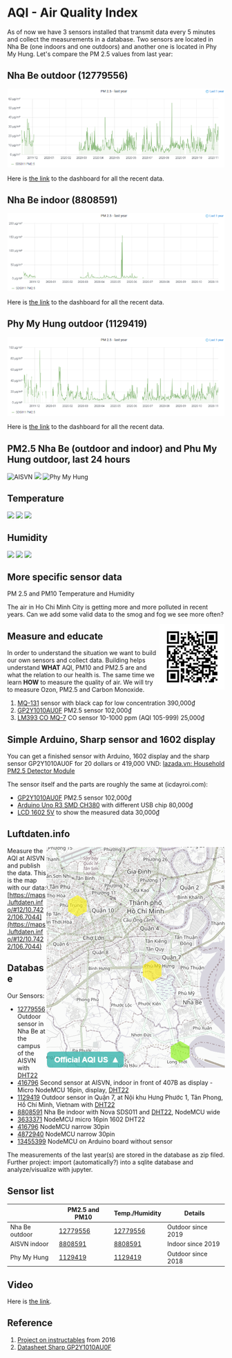 # AQI - Air Quality Index

As of now we have 3 sensors installed that transmit data every 5 minutes and collect the measurements in a database. Two sensors are located in Nha Be (one indoors and one outdoors) and another one is located in Phy My Hung. Let's compare the PM 2.5 values from last year:

## Nha Be outdoor (12779556)

![Nha Be 2020](nhabe2020.png)

Here is [the link](https://api-rrd.madavi.de/grafana/d/GUaL5aZMz/pm-sensors?orgId=1&theme=light&var-chipID=esp8266-12779556) to the dashboard for all the recent data.

## Nha Be indoor (8808591)

![Nha Be 2020](aisvn2020.png)

Here is [the link](https://api-rrd.madavi.de/grafana/d/GUaL5aZMz/pm-sensors?orgId=1&theme=light&var-chipID=esp8266-8808591) to the dashboard for all the recent data.

## Phy My Hung outdoor (1129419)

![Nha Be 2020](phumy2020.png)

Here is [the link](https://api-rrd.madavi.de/grafana/d/GUaL5aZMz/pm-sensors?orgId=1&var-chipID=esp8266-1129419) to the dashboard for all the recent data.


## PM2.5 Nha Be (outdoor and indoor) and Phu My Hung outdoor, last 24 hours

![AISVN](https://www.madavi.de/sensor/images/sensor-esp8266-12779556-sds011-25-day.png)
<img src="https://www.madavi.de/sensor/images/sensor-esp8266-8808591-sds011-25-day.png">
![Phy My Hung](https://www.madavi.de/sensor/images/sensor-esp8266-1129419-sds011-25-day.png)

## Temperature

<img src="https://www.madavi.de/sensor/images/sensor-esp8266-12779556-dht-1-day.png">
<img src="https://www.madavi.de/sensor/images/sensor-esp8266-8808591-dht-1-day.png">
<img src="https://www.madavi.de/sensor/images/sensor-esp8266-1129419-dht-1-day.png">

## Humidity

<img src="https://www.madavi.de/sensor/images/sensor-esp8266-12779556-dht-25-day.png">
<img src="https://www.madavi.de/sensor/images/sensor-esp8266-8808591-dht-25-day.png">
<img src="https://www.madavi.de/sensor/images/sensor-esp8266-1129419-dht-25-day.png">



## More specific sensor data


PM 2.5 and PM10
Temperature and Humidity

The air in Ho Chi Minh City is getting more and more polluted in recent years. Can we add some valid data to the smog and fog we see more often?

<img src="arduino/qr-map.png" width="30%" align="right">

## Measure and educate

In order to understand the situation we want to build our own sensors and collect data. Building helps understand __WHAT__ AQI, PM10 and PM2.5 are and what the relation to our health is. The same time we learn __HOW__ to measure the quality of air. We will try to measure Ozon, PM2.5 and Carbon Monoxide.

1. [MQ-131](https://www.lazada.vn/products/mq-131-ozone-sensor-module-ozone-gas-detection-i334848456-s537210369.html?spm=a2o4n.searchlist.list.1.a2451d0cT7TbpJ&search=1) sensor with black cap for low concentration 390,000₫ 
2. [GP2Y1010AU0F](https://icdayroi.com/cam-bien-bui-pm2-5gp2y1010au0f) PM2.5 sensor 102,000₫
3. [LM393 CO MQ-7](https://icdayroi.com/cam-bien-khi-co-mq-7) CO sensor 10-1000 ppm (AQI 105-999) 25,000₫

## Simple Arduino, Sharp sensor and 1602 display

You can get a finished sensor with Arduino, 1602 display and the sharp sensor GP2Y1010AU0F for 20 dollars or 419,000 VND:
[lazada.vn: Household PM2.5 Detector Module](https://www.lazada.vn/products/household-pm25-detector-module-air-quality-dust-sensor-tft-lcd-display-monitor-i211854287-s265229101.html?spm=a2o4n.searchlist.list.109.21c729f7x9fcvY&search=1)

The sensor itself and the parts are roughly the same at (icdayroi.com):
- [GP2Y1010AU0F](https://icdayroi.com/cam-bien-bui-pm2-5gp2y1010au0f) PM2.5 sensor 102,000₫
- [Arduino Uno R3 SMD CH380](https://icdayroi.com/arduino-uno-r3-smd) with different USB chip 80,000₫
- [LCD 1602 5V](https://icdayroi.com/lcd-1602) to show the measured data 30,000₫

## Luftdaten.info

<img src="data/aqi-hcmc-2019-10-17.png" align="right">

Measure the AQI at AISVN and publish the data. This is the map with our data:
[https://maps.luftdaten.info/#12/10.7422/106.7044](https://maps.luftdaten.info/#12/10.7422/106.7044) 

## Database

Our Sensors:
- [12779556](https://www.madavi.de/sensor/graph.php?sensor=esp8266-12779556-sds011) Outdoor sensor in Nha Be at the campus of the AISVN with [DHT22](https://www.madavi.de/sensor/graph.php?sensor=esp8266-12779556-dht)
- [416796](https://www.madavi.de/sensor/graph.php?sensor=esp8266-1129419-sds011) Second sensor at AISVN, indoor in front of 407B as display - Micro NodeMCU 16pin, display, [DHT22](https://www.madavi.de/sensor/graph.php?sensor=esp8266-416796-dht)
- [1129419](https://www.madavi.de/sensor/graph.php?sensor=esp8266-416796-sds011#l_week) Outdoor sensor in Quận 7, at Nội khu Hưng Phước 1, Tân Phong, Hồ Chí Minh, Vietnam with [DHT22]()
- [8808591](https://www.madavi.de/sensor/graph.php?sensor=esp8266-8808591-sds011) Nha Be indoor with Nova SDS011 and [DHT22](https://www.madavi.de/sensor/graph.php?sensor=esp8266-8808591-dht), NodeMCU wide
- [3633371](https://www.madavi.de/sensor/graph.php?sensor=esp8266-3633371-dht) NodeMCU micro 16pin 1602 DHT22
- [416796](https://www.madavi.de/sensor/graph.php?sensor=esp8266-416796-dht) NodeMCU narrow 30pin
- [4872940](https://www.madavi.de/sensor/graph.php?sensor=esp8266-4872940-dht) NodeMCU narrow 30pin
- [13455399]() NodeMCU on Arduino board without sensor

The measurements of the last year(s) are stored in the database as zip filed. Further project: import (automatically?) into a sqlite database and analyze/visualize with jupyter.

## Sensor list

|                |  PM2.5 and PM10        |    Temp./Humidity      | Details            |
|----------------|------------------------|------------------------|--------------------|
| Nha Be outdoor | [12779556](https://www.madavi.de/sensor/graph.php?sensor=esp8266-12779556-sds011)           | [12779556](https://www.madavi.de/sensor/graph.php?sensor=esp8266-12779556-dht)           | Outdoor since 2019 |
| AISVN indoor   | [8808591](https://www.madavi.de/sensor/graph.php?sensor=esp8266-8808591-sds011)           | [8808591](https://www.madavi.de/sensor/graph.php?sensor=esp8266-8808591-dht)           | Indoor since 2019  |
| Phy My Hung    | [1129419](https://www.madavi.de/sensor/graph.php?sensor=esp8266-1129419-sds011)           | [1129419](https://www.madavi.de/sensor/graph.php?sensor=esp8266-12779556-dht)           | Outdoor since 2018 |

## Video

Here is [the link](https://youtu.be/julMgNcVdVA).

## Reference

1. [Project on instructables](https://www.instructables.com/id/How-to-Interface-With-Optical-Dust-Sensor/) from 2016
2. [Datasheet Sharp GP2Y1010AU0F](https://global.sharp/products/device/lineup/data/pdf/datasheet/gp2y1010au_appl_e.pdf)
